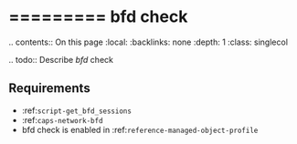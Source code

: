 

=========
bfd check
=========

.. contents:: On this page
    :local:
    :backlinks: none
    :depth: 1
    :class: singlecol

.. todo::
    Describe *bfd* check

Requirements
------------
* :ref:`script-get_bfd_sessions`
* :ref:`caps-network-bfd`
* bfd check is enabled in :ref:`reference-managed-object-profile`
